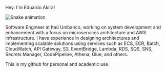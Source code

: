 Hey. I'm Eduardo Akira! 

![Snake animation](https://github.com/akiramrt/akiramrt/blob/output/github-contribution-grid-snake.svg)

Software Engineer at Itaú Unibanco, working on system development and enhancement with a focus on microservices architecture and AWS infrastructure.
I have experience in designing architectures and implementing scalable solutions using services such as ECS, ECR, Batch, CloudWatch, API Gateway, S3, EventBridge, Lambda, RDS, SQS, SNS, Secrets Manager, CodePipeline, Athena, Glue, and others.

This is my github for personal and academic use.
